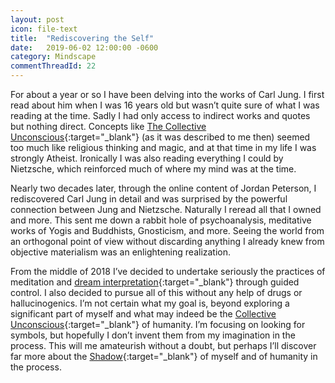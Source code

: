 ```yaml
---
layout: post
icon: file-text
title:  "Rediscovering the Self"
date:   2019-06-02 12:00:00 -0600
category: Mindscape
commentThreadId: 22
---
```


For about a year or so I have been delving into the works of Carl Jung. I first read about him when I was 16 years old but wasn’t quite sure of what I was reading at the time. Sadly I had only access to indirect works and quotes but nothing direct. Concepts like [The Collective Unconscious](https://en.wikipedia.org/wiki/Collective_unconscious){:target="_blank"} (as it was described to me then) seemed too much like religious thinking and magic, and at that time in my life I was strongly Atheist. Ironically I was also reading everything I could by Nietzsche, which reinforced much of where my mind was at the time.

Nearly two decades later, through the online content of Jordan Peterson, I rediscovered Carl Jung in detail and was surprised by the powerful connection between Jung and Nietzsche. Naturally I reread all that I owned and more. This sent me down a rabbit hole of psychoanalysis, meditative works of Yogis and Buddhists, Gnosticism, and more. Seeing the world from an orthogonal point of view without discarding anything I already knew from objective materialism was an enlightening realization.

From the middle of 2018 I’ve decided to undertake seriously the practices of meditation and [dream interpretation](https://en.wikipedia.org/wiki/Dream_interpretation#Jung){:target="_blank"} through guided control. I also decided to pursue all of this without any help of drugs or hallucinogenics. I’m not certain what my goal is, beyond exploring a significant part of myself and what may indeed be the [Collective Unconscious](https://en.wikipedia.org/wiki/Collective_unconscious){:target="_blank"} of humanity. I’m focusing on looking for symbols, but hopefully I don’t invent them from my imagination in the process. This will me amateurish without a doubt, but perhaps I’ll discover far more about the [Shadow](https://en.wikipedia.org/wiki/Shadow_(psychology)){:target="_blank"} of myself and of humanity in the process.

